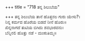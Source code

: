 +++
title = "718 ತನ್ನ ಶಿಲುಬೆಯ"

+++
ತನ್ನ ಶಿಲುಬೆಯ ತಾನೆ ಹೊತ್ತನಲ ಗುರು ಯೇಸು?।  
ನಿನ್ನ ಕರ್ಮದ ಹೊರೆಯ ಬಿಡದೆ ನೀನೆ ಹೊರು॥  
ಖಿನ್ನನಾಗದೆ ತುಟಿಯ ಬಿಗಿದು ಶವಭಾರವನು।  
ಬೆನ್ನಿನಲಿ ಹೊತ್ತು ನಡೆ - ಮಂಕುತಿಮ್ಮ॥  
